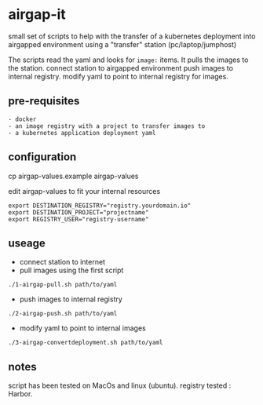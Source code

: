 # airgap-it
small set of scripts to help with the transfer of a kubernetes deployment into airgapped environment using a "transfer" station (pc/laptop/jumphost)

The scripts read the yaml and looks for ```image:``` items.
It pulls the images to the station.
connect station to airgapped environment 
push images to internal registry.
modify yaml to point to internal registry for images.

## pre-requisites
    - docker
    - an image registry with a project to transfer images to
    - a kubernetes application deployment yaml


## configuration

cp airgap-values.example airgap-values

edit airgap-values to fit your internal resources

```
export DESTINATION_REGISTRY="registry.yourdomain.io"
export DESTINATION_PROJECT="projectname"
export REGISTRY_USER="registry-username"
```

## useage

* connect station to internet
* pull images using the first script

```
./1-airgap-pull.sh path/to/yaml
```
* push images to internal registry
```
./2-airgap-push.sh path/to/yaml
```
* modify yaml to point to internal images

```
./3-airgap-convertdeployment.sh path/to/yaml
```


## notes

script has been tested on MacOs and linux (ubuntu).
registry tested : Harbor.
